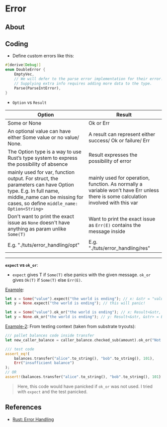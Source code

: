 # Error

## About

## Coding

- Define custom errors like this:

```rs
#[derive(Debug)]
enum DoubleError {
    EmptyVec,
    // We will defer to the parse error implementation for their error.
    // Supplying extra info requires adding more data to the type.
    Parse(ParseIntError),
}
```

- `Option` vs `Result`

| Option                                                                                                                                                                                  | Result                                                                                                                             |
| --------------------------------------------------------------------------------------------------------------------------------------------------------------------------------------- | ---------------------------------------------------------------------------------------------------------------------------------- |
| Some or None                                                                                                                                                                            | Ok or Err                                                                                                                          |
| An optional value can have either Some value or no value/ None.                                                                                                                         | A result can represent either success/ Ok or failure/ Err                                                                          |
| The Option type is a way to use Rust’s type system to express the possibility of absence                                                                                                | Result expresses the possibility of error                                                                                          |
| mainly used for var, function output. For struct, the parameters can have Option type. E.g. In full name, middle_name can be missing for cases, so define `middle_name: Option<String>` | mainly used for operation, function. As normally a variable won't have Err unless there is some calculation involved with this var |
| Don't want to print the exact issue as `None` doesn't have anything as param unlike `Some(T)`                                                                                           | Want to print the exact issue as `Err(E)` contains the message inside                                                              |
| E.g. "./tuts/error_handling/opt"                                                                                                                                                        | E.g. "./tuts/error_handling/res"                                                                                                   |

---

**`expect` vs `ok_or`**:

- `expect` gives T if `Some(T)` else panics with the given message. `ok_or` gives `Ok(T)` if `Some(T)` else `Err(E)`.

<u>Example</u>:

```rs
let x = Some("value").expect("the world is ending"); // x: &str = "value"
let y = None.expect("the world is ending"); // this will panic!

let x = Some("value").ok_or("the world is ending"); // x: Result<&str, &str> = Ok("value")
let y = None.ok_or("the world is ending"); // y: Result<&str, &str> = Err("the world is ending")
```

<u>Example-2</u>: From testing context (taken from substrate tryouts):

```rs
/// pallet balances code inside transfer
let new_caller_balance = caller_balance.checked_sub(amount).ok_or("Not enough funds.")?;

/// test code
assert_eq!(
    balances.transfer("alice".to_string(), "bob".to_string(), 101),
    Err("insufficient balance")
);
// OR
assert!(balances.transfer("alice".to_string(), "bob".to_string(), 101).is_err());
```

> Here, this code would have panicked if `ok_or` was not used. I tried with `expect` and the test panicked.

## References

- [Rust: Error Handling](https://www.youtube.com/watch?v=y3wUCb-uS3g)
